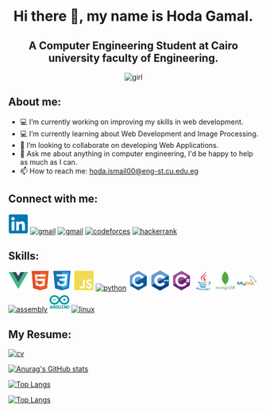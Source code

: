 <h1 align=center> Hi there 👋, my name is Hoda Gamal.</h1>

<h2 align=center> A Computer Engineering Student at Cairo university faculty of Engineering. </h2>

<p align="center">
<img src='https://img.freepik.com/free-vector/flat-design-young-girl-programmer-working_23-2148267156.jpg?w=2000' alt='girl' width='500' height='500'>
</p>

## About me:

- 💻 I’m currently working on improving my skills in web development.
- 💻 I’m currently learning about Web Development and Image Processing.
- 🔎 I’m looking to collaborate on developing Web Applications.
- 💬 Ask me about anything in computer engineering, I'd be happy to help as much as I can.
- 📫 How to reach me: hoda.ismail00@eng-st.cu.edu.eg

## Connect with me:

[<img src='https://raw.githubusercontent.com/devicons/devicon/1119b9f84c0290e0f0b38982099a2bd027a48bf1/icons/linkedin/linkedin-original.svg' alt='linkedin' height='40'>](https://www.linkedin.com/in/hoda-gamal-a0170a242/)
[<img src='https://user-images.githubusercontent.com/77369927/177392204-55d2e5b9-9306-45aa-a433-a9bd1e74dcec.png' alt='gmail' height='40'>](mailto:hodagamal805@gmail.com)
[<img src='https://user-images.githubusercontent.com/77369927/177392204-55d2e5b9-9306-45aa-a433-a9bd1e74dcec.png' alt='gmail' height='40'>](mailto:hoda.ismail00@eng-st.cu.edu.eg)
[<img src='https://user-images.githubusercontent.com/77369927/177392513-fccf91ba-8a85-425e-bf2a-3237b5eb399d.png' alt='codeforces' height='40'>](https://codeforces.com/profile/hoda.ismail00)
[<img src='https://user-images.githubusercontent.com/77369927/177393220-070d6fba-1ac7-4481-9441-a06670f097bc.png' alt='hackerrank' height='40'>](https://www.hackerrank.com/hoda_ismail00?hr_r=1)

## Skills:

[<img src='https://raw.githubusercontent.com/devicons/devicon/1119b9f84c0290e0f0b38982099a2bd027a48bf1/icons/vuejs/vuejs-original.svg' alt='js' width='40' height='40'>](https://vuejs.org/)
[<img src='https://raw.githubusercontent.com/devicons/devicon/1119b9f84c0290e0f0b38982099a2bd027a48bf1/icons/html5/html5-original.svg' alt='html' width='40' height='40'>](https://www.w3schools.com/html/default.asp)
[<img src='https://raw.githubusercontent.com/devicons/devicon/1119b9f84c0290e0f0b38982099a2bd027a48bf1/icons/css3/css3-original.svg' alt='css' width='40' height='40'>](https://www.w3schools.com/css/)
[<img src='https://raw.githubusercontent.com/devicons/devicon/1119b9f84c0290e0f0b38982099a2bd027a48bf1/icons/javascript/javascript-plain.svg' alt='js' width='40' height='40'>](https://www.w3schools.com/js/default.asp)
[<img src='https://user-images.githubusercontent.com/77369927/215290828-6e054998-df0f-40f4-a828-4185e01bb392.png' alt='python' width='40' height='40'>](https://www.python.org/)
[<img src='https://raw.githubusercontent.com/devicons/devicon/1119b9f84c0290e0f0b38982099a2bd027a48bf1/icons/c/c-original.svg' alt='c' width='40' height='40'>](https://www.w3schools.com/c/)
[<img src='https://raw.githubusercontent.com/devicons/devicon/1119b9f84c0290e0f0b38982099a2bd027a48bf1/icons/cplusplus/cplusplus-original.svg' alt='cpp' width='40' height='40'>](https://www.w3schools.com/cpp/)
[<img src='https://raw.githubusercontent.com/devicons/devicon/1119b9f84c0290e0f0b38982099a2bd027a48bf1/icons/csharp/csharp-original.svg' alt='csharp' width='40' height='40'>](https://www.w3schools.com/cs/index.php)
[<img src='https://raw.githubusercontent.com/devicons/devicon/1119b9f84c0290e0f0b38982099a2bd027a48bf1/icons/java/java-original.svg' alt='java' width='40' height='40'>](https://www.java.com/en/)
[<img src='https://raw.githubusercontent.com/devicons/devicon/1119b9f84c0290e0f0b38982099a2bd027a48bf1/icons/mongodb/mongodb-plain-wordmark.svg' alt='mongodb' width='40' height='40'>](https://www.mongodb.com/)
[<img src='https://raw.githubusercontent.com/devicons/devicon/1119b9f84c0290e0f0b38982099a2bd027a48bf1/icons/mysql/mysql-original-wordmark.svg' alt='sql' width='40' height='40'>](https://www.w3schools.com/sql/)
[<img src='https://user-images.githubusercontent.com/77369927/177411176-275c7dbb-2bbf-4ffd-8427-8f57480bbeac.png' alt='assembly' width='40' height='40'>](https://www.cs.virginia.edu/~evans/cs216/guides/x86.html)
[<img src='https://raw.githubusercontent.com/devicons/devicon/1119b9f84c0290e0f0b38982099a2bd027a48bf1/icons/arduino/arduino-original-wordmark.svg' alt='arduino' height='40'>](https://www.arduino.cc/)
[<img src='https://user-images.githubusercontent.com/77369927/177411179-e03cf177-6008-4670-b088-432b27c94a55.png' alt='linux' width='40' height='40'>](https://www.linux.org/)

## My Resume:

[<img src='https://user-images.githubusercontent.com/77369927/177454841-70dfedf7-d7da-4e39-af52-80c4b73ee62f.png' alt='cv' height='40'>](https://drive.google.com/file/d/1A9pX_WYQsl5VtoDB_2VFdpglUFHxvNsp/view?usp=sharing)

[![Anurag's GitHub stats](https://github-readme-stats.vercel.app/api?username=Hoda233&theme=radical)](https://github.com/Hoda233/github-readme-stats)

[![Top Langs](https://github-readme-stats.vercel.app/api/top-langs/?username=Hoda233&theme=radical)](https://github.com/Hoda233/github-readme-stats)

[![Top Langs](https://github-readme-stats.vercel.app/api/top-langs/?username=Hoda233&size_weight=0&count_weight=1&theme=radical)](https://github.com/Hoda233/github-readme-stats)

<!--

**Hoda233/Hoda233** is a ✨ _special_ ✨ repository because its `README.md` (this file) appears on your GitHub profile.

Here are some ideas to get you started:

- 🔭 I’m currently working on ...
- 🌱 I’m currently learning ...
- 👯 I’m looking to collaborate on ...
- 🤔 I’m looking for help with ...
- 💬 Ask me about ...
- 📫 How to reach me: ...
- 😄 Pronouns: ...
- ⚡ Fun fact: ...
-->
